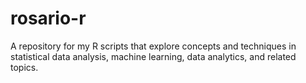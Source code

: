 # rosario-r
A repository for my R scripts that explore concepts and techniques in statistical data analysis, machine learning, data analytics, and related topics.
